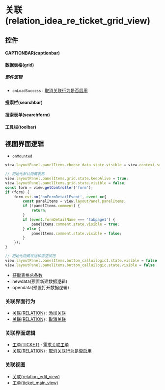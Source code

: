 # 关联(relation_idea_re_ticket_grid_view)  <!-- {docsify-ignore-all} -->



## 控件
#### CAPTIONBAR(captionbar)
#### 数据表格(grid)

##### 部件逻辑
* `onLoadSuccess` : [取消关联行为是否启用](module/Base/relation/uilogic/del_relation_disabled)
#### 搜索栏(searchbar)
#### 搜索表单(searchform)
#### 工具栏(toolbar)

## 视图界面逻辑
* `onMounted`
```javascript
view.layoutPanel.panelItems.choose_data.state.visible = view.context.srfshowchoose || false;

// 初始化默认隐藏表格
view.layoutPanel.panelItems.grid.state.keepAlive = true;
view.layoutPanel.panelItems.grid.state.visible = false;
const form = view.getController('form');
if (form) {
    form.evt.on('onFormDetailEvent', event =>{
        const panelItems = view.layoutPanel.panelItems;
        if (!panelItems.comment) {
            return;
        }
        if (event.formDetailName === 'tabpage1') {
            panelItems.comment.state.visible = true;
        } else {
            panelItems.comment.state.visible = false;
        }
    });
}

// 初始化隐藏发送和清空按钮
view.layoutPanel.panelItems.button_calluilogic1.state.visible = false
view.layoutPanel.panelItems.button_calluilogic.state.visible = false
```
  * [获取表格总条数](module/ProdMgmt/idea/uilogic/get_grid_total)
  * newdata(预置新建数据逻辑)
  * opendata(预置打开数据逻辑)


### 关联界面行为
  * [关联(RELATION)](module/Base/relation) : [添加关联](module/Base/relation#界面行为)
  * [关联(RELATION)](module/Base/relation) : [取消关联](module/Base/relation#界面行为)

### 关联界面逻辑
  * [工单(TICKET)](module/ProdMgmt/ticket) : [需求关联工单](module/ProdMgmt/ticket/uilogic/idea_relation_ticket)
  * [关联(RELATION)](module/Base/relation) : [取消关联行为是否启用](module/Base/relation/uilogic/del_relation_disabled)

### 关联视图
  * [关联(relation_edit_view)](app/view/relation_edit_view)
  * [工单(ticket_main_view)](app/view/ticket_main_view)

<script>
 const { createApp } = Vue
  createApp({
    data() {
      return {

      }
    }
  }).use(ElementPlus).mount('#app')
</script>